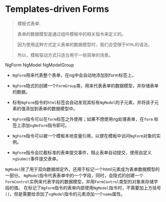 # Templates-driven Forms

> 模板式表单: 
> 
> 表单的数据模型是通过组件模板中的相关指令来定义的。
> 
> 因为使用这种方式定义表单的数据模型时，我们会受限于`HTML`的语法，
> 
> 所以，模板驱动方式只适合用于一些简单的场景。


NgForm NgModel NgModelGroup

- `NgForm`用来代表整个表单，在ng中会自动地添加到form标签上。

- `NgForm`隐式的创建一个`FormGroup`类，用来代表表单的数据模型，并存储表单的数据。

- 标有`NgForm`指令的`html`标签会自动发现其标有`NgModel`的子元素，并将该子元素的值添加到表单的数据模型中。

- `NgForm`指令可以在`form`标签之外使用；如果不想使用ng处理表单，在`form` 标签上添加`ngNoForm`指令即可。

- `NgForm`指令可以被一个模板本地变量引用，以便在模板中访问`NgForm`对象的实例。

- `NgForm`指令会拦截标准的表单提交事件，阻止表单自动提交，使用自定义`ngSubmit`事件提交表单。


`NgModel`除了用于双向数据绑定外，还用于标记一个html元素成为表单数据模型的一部分。
`NgModel`指令代表表单中的一个字段，同时，会隐式的创建一个`FormControl`实例来代表字段的数据模型，并用`FormControl`类型的对象来存储字段的值。
在标记了`NgForm`指令的表单内部使用`NgModel`指令时，不需要加上方括号`[]`，但是需要给添加了`ngModel`指令的元素添加一个`name`属性。